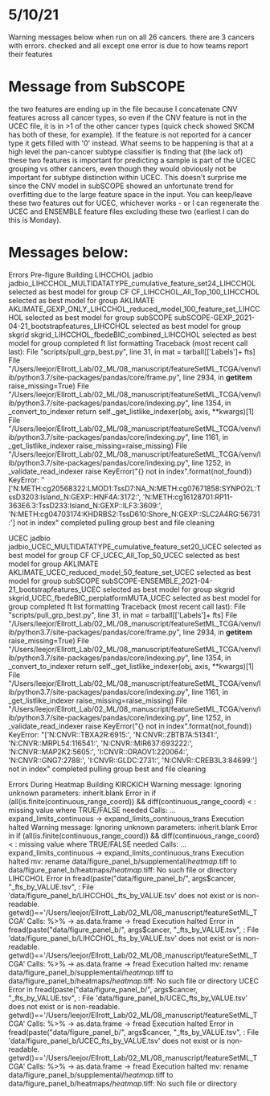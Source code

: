 # 5/10/21

Warning messages below when run on all 26 cancers. there are 3 cancers with errors. checked and all except one error is due to how teams report their features


# Message from SubSCOPE

the two features are ending up in the file because I concatenate CNV features across all cancer types, so even if the CNV feature is not in the UCEC file, it is in >1 of the other cancer types (quick check showed SKCM has both of these, for example). If the feature is not reported for a cancer type it gets filled with '0' instead. What seems to be happening is that at a high level the pan-cancer subtype classifier is finding that (the lack of) these two features is important for predicting a sample is part of the UCEC grouping vs other cancers, even though they would obviously not be important for subtype distinction within UCEC. This doesn't surprise me since the CNV model in subSCOPE showed an unfortunate trend for overfitting due to the large feature space in the input. You can keep/leave these two features out for UCEC, whichever works - or I can regenerate the UCEC and ENSEMBLE feature files excluding these two (earliest I can do this is Monday).  

# Messages below:

Errors Pre-figure Building
LIHCCHOL
jadbio
jadbio_LIHCCHOL_MULTIDATATYPE_cumulative_feature_set24_LIHCCHOL  selected as best model for group
CF
CF_LIHCCHOL_All_Top_100_LIHCCHOL  selected as best model for group
AKLIMATE
AKLIMATE_GEXP_ONLY_LIHCCHOL_reduced_model_100_feature_set_LIHCCHOL  selected as best model for group
subSCOPE
subSCOPE-GEXP_2021-04-21_bootstrapfeatures_LIHCCHOL  selected as best model for group
skgrid
skgrid_LIHCCHOL_fbedeBIC_combined_LIHCCHOL  selected as best model for group
completed ft list formatting
Traceback (most recent call last):
  File "scripts/pull_grp_best.py", line 31, in <module>
    mat = tarball[['Labels']+ fts]
  File "/Users/leejor/Ellrott_Lab/02_ML/08_manuscript/featureSetML_TCGA/venv/lib/python3.7/site-packages/pandas/core/frame.py", line 2934, in __getitem__
    raise_missing=True)
  File "/Users/leejor/Ellrott_Lab/02_ML/08_manuscript/featureSetML_TCGA/venv/lib/python3.7/site-packages/pandas/core/indexing.py", line 1354, in _convert_to_indexer
    return self._get_listlike_indexer(obj, axis, **kwargs)[1]
  File "/Users/leejor/Ellrott_Lab/02_ML/08_manuscript/featureSetML_TCGA/venv/lib/python3.7/site-packages/pandas/core/indexing.py", line 1161, in _get_listlike_indexer
    raise_missing=raise_missing)
  File "/Users/leejor/Ellrott_Lab/02_ML/08_manuscript/featureSetML_TCGA/venv/lib/python3.7/site-packages/pandas/core/indexing.py", line 1252, in _validate_read_indexer
    raise KeyError("{} not in index".format(not_found))
KeyError: "['N:METH:cg20568322:LMOD1:TssD7:NA_N:METH:cg07671858:SYNPO2L:TssD3203:Island_N:GEXP::HNF4A:3172:', 'N:METH:cg16128701:RP11-363E6.3:TssD233:Island_N:GEXP::ILF3:3609:', 'N:METH:cg04703174:KHDRBS2:TssD610:Shore_N:GEXP::SLC2A4RG:56731:'] not in index"
completed pulling group best and file cleaning

UCEC
jadbio
jadbio_UCEC_MULTIDATATYPE_cumulative_feature_set20_UCEC  selected as best model for group
CF
CF_UCEC_All_Top_50_UCEC  selected as best model for group
AKLIMATE
AKLIMATE_UCEC_reduced_model_50_feature_set_UCEC  selected as best model for group
subSCOPE
subSCOPE-ENSEMBLE_2021-04-21_bootstrapfeatures_UCEC  selected as best model for group
skgrid
skgrid_UCEC_fbedeBIC_perplatformMUTA_UCEC  selected as best model for group
completed ft list formatting
Traceback (most recent call last):
  File "scripts/pull_grp_best.py", line 31, in <module>
    mat = tarball[['Labels']+ fts]
  File "/Users/leejor/Ellrott_Lab/02_ML/08_manuscript/featureSetML_TCGA/venv/lib/python3.7/site-packages/pandas/core/frame.py", line 2934, in __getitem__
    raise_missing=True)
  File "/Users/leejor/Ellrott_Lab/02_ML/08_manuscript/featureSetML_TCGA/venv/lib/python3.7/site-packages/pandas/core/indexing.py", line 1354, in _convert_to_indexer
    return self._get_listlike_indexer(obj, axis, **kwargs)[1]
  File "/Users/leejor/Ellrott_Lab/02_ML/08_manuscript/featureSetML_TCGA/venv/lib/python3.7/site-packages/pandas/core/indexing.py", line 1161, in _get_listlike_indexer
    raise_missing=raise_missing)
  File "/Users/leejor/Ellrott_Lab/02_ML/08_manuscript/featureSetML_TCGA/venv/lib/python3.7/site-packages/pandas/core/indexing.py", line 1252, in _validate_read_indexer
    raise KeyError("{} not in index".format(not_found))
KeyError: "['N:CNVR::TBXA2R:6915:', 'N:CNVR::ZBTB7A:51341:', 'N:CNVR::MRPL54:116541:', 'N:CNVR::MIR637:693222:', 'N:CNVR::MAP2K2:5605:', 'I:CNVR::ORAOV1:220064:', 'N:CNVR::GNG7:2788:', 'I:CNVR::GLDC:2731:', 'N:CNVR::CREB3L3:84699:'] not in index"
completed pulling group best and file cleaning

Errors During Heatmap Building
KIRCKICH
Warning message:
Ignoring unknown parameters: inherit.blank 
Error in if (all(is.finite(continuous_range_coord)) && diff(continuous_range_coord) <  : 
  missing value where TRUE/FALSE needed
Calls: <Anonymous> ... expand_limits_continuous -> expand_limits_continuous_trans
Execution halted
Warning message:
Ignoring unknown parameters: inherit.blank 
Error in if (all(is.finite(continuous_range_coord)) && diff(continuous_range_coord) <  : 
  missing value where TRUE/FALSE needed
Calls: <Anonymous> ... expand_limits_continuous -> expand_limits_continuous_trans
Execution halted
mv: rename data/figure_panel_b/supplemental/*heatmap*.tiff to data/figure_panel_b/heatmaps/*heatmap*.tiff: No such file or directory
LIHCCHOL
Error in fread(paste("data/figure_panel_b/", args$cancer, "_fts_by_VALUE.tsv",  : 
  File 'data/figure_panel_b/LIHCCHOL_fts_by_VALUE.tsv' does not exist or is non-readable. getwd()=='/Users/leejor/Ellrott_Lab/02_ML/08_manuscript/featureSetML_TCGA'
Calls: %>% -> as.data.frame -> fread
Execution halted
Error in fread(paste("data/figure_panel_b/", args$cancer, "_fts_by_VALUE.tsv",  : 
  File 'data/figure_panel_b/LIHCCHOL_fts_by_VALUE.tsv' does not exist or is non-readable. getwd()=='/Users/leejor/Ellrott_Lab/02_ML/08_manuscript/featureSetML_TCGA'
Calls: %>% -> as.data.frame -> fread
Execution halted
mv: rename data/figure_panel_b/supplemental/*heatmap*.tiff to data/figure_panel_b/heatmaps/*heatmap*.tiff: No such file or directory
UCEC
Error in fread(paste("data/figure_panel_b/", args$cancer, "_fts_by_VALUE.tsv",  : 
  File 'data/figure_panel_b/UCEC_fts_by_VALUE.tsv' does not exist or is non-readable. getwd()=='/Users/leejor/Ellrott_Lab/02_ML/08_manuscript/featureSetML_TCGA'
Calls: %>% -> as.data.frame -> fread
Execution halted
Error in fread(paste("data/figure_panel_b/", args$cancer, "_fts_by_VALUE.tsv",  : 
  File 'data/figure_panel_b/UCEC_fts_by_VALUE.tsv' does not exist or is non-readable. getwd()=='/Users/leejor/Ellrott_Lab/02_ML/08_manuscript/featureSetML_TCGA'
Calls: %>% -> as.data.frame -> fread
Execution halted
mv: rename data/figure_panel_b/supplemental/*heatmap*.tiff to data/figure_panel_b/heatmaps/*heatmap*.tiff: No such file or directory


